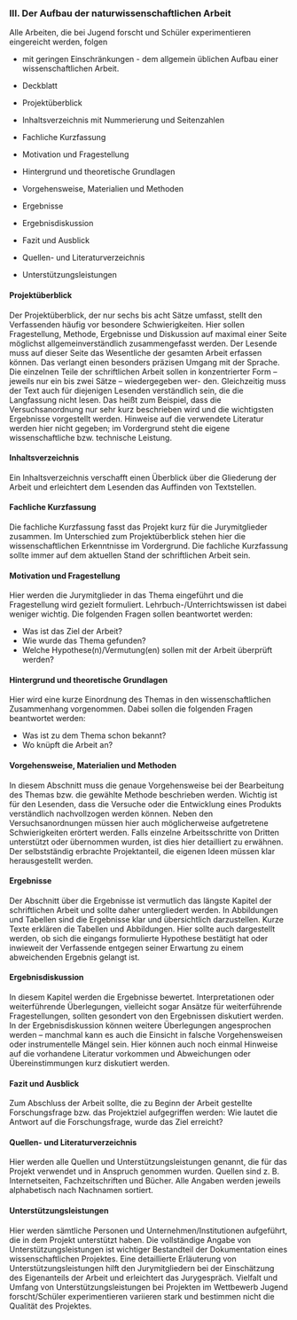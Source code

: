 ### III. Der Aufbau der naturwissenschaftlichen Arbeit

Alle Arbeiten, die bei Jugend forscht und Schüler experimentieren eingereicht werden, folgen

- mit geringen Einschränkungen \- dem allgemein üblichen Aufbau einer wissenschaftlichen Arbeit.  
    
- Deckblatt  
    
- Projektüberblick  
    
- Inhaltsverzeichnis mit Nummerierung und Seitenzahlen  
    
- Fachliche Kurzfassung  
    
- Motivation und Fragestellung  
    
- Hintergrund und theoretische Grundlagen  
    
- Vorgehensweise, Materialien und Methoden  
    
- Ergebnisse  
    
- Ergebnisdiskussion  
    
- Fazit und Ausblick  
    
- Quellen- und Literaturverzeichnis  
    
- Unterstützungsleistungen

#### Projektüberblick

Der Projektüberblick, der nur sechs bis acht Sätze umfasst, stellt den Verfassenden häufig vor besondere Schwierigkeiten. Hier sollen Fragestellung, Methode, Ergebnisse und Diskussion auf maximal einer Seite möglichst allgemeinverständlich zusammengefasst werden. Der Lesende muss auf dieser Seite das Wesentliche der gesamten Arbeit erfassen können. Das verlangt einen besonders präzisen Umgang mit der Sprache. Die einzelnen Teile der schriftlichen Arbeit sollen in konzentrierter Form – jeweils nur ein bis zwei Sätze – wiedergegeben wer- den. Gleichzeitig muss der Text auch für diejenigen Lesenden verständlich sein, die die Langfassung nicht lesen. Das heißt zum Beispiel, dass die Versuchsanordnung nur sehr kurz beschrieben wird und die wichtigsten Ergebnisse vorgestellt werden. Hinweise auf die verwendete Literatur werden hier nicht gegeben; im Vordergrund steht die eigene wissenschaftliche bzw. technische Leistung.

#### Inhaltsverzeichnis

Ein Inhaltsverzeichnis verschafft einen Überblick über die Gliederung der Arbeit und erleichtert dem Lesenden das Auffinden von Textstellen.

#### Fachliche Kurzfassung

Die fachliche Kurzfassung fasst das Projekt kurz für die Jurymitglieder zusammen. Im Unterschied zum Projektüberblick stehen hier die wissenschaftlichen Erkenntnisse im Vordergrund. Die fachliche Kurzfassung sollte immer auf dem aktuellen Stand der schriftlichen Arbeit sein.

#### Motivation und Fragestellung

Hier werden die Jurymitglieder in das Thema eingeführt und die Fragestellung wird gezielt formuliert. Lehrbuch-/Unterrichtswissen ist dabei weniger wichtig. Die folgenden Fragen sollen beantwortet werden:

- Was ist das Ziel der Arbeit?  
- Wie wurde das Thema gefunden?  
- Welche Hypothese(n)/Vermutung(en) sollen mit der Arbeit überprüft werden?

#### Hintergrund und theoretische Grundlagen

Hier wird eine kurze Einordnung des Themas in den wissenschaftlichen Zusammenhang vorgenommen. Dabei sollen die folgenden Fragen beantwortet werden:

- Was ist zu dem Thema schon bekannt?  
- Wo knüpft die Arbeit an?

#### Vorgehensweise, Materialien und Methoden

In diesem Abschnitt muss die genaue Vorgehensweise bei der Bearbeitung des Themas bzw. die gewählte Methode beschrieben werden. Wichtig ist für den Lesenden, dass die Versuche oder die Entwicklung eines Produkts verständlich nachvollzogen werden können. Neben den Versuchsanordnungen müssen hier auch möglicherweise aufgetretene Schwierigkeiten erörtert werden. Falls einzelne Arbeitsschritte von Dritten unterstützt oder übernommen wurden, ist dies hier detailliert zu erwähnen. Der selbstständig erbrachte Projektanteil, die eigenen Ideen müssen klar herausgestellt werden.

#### Ergebnisse

Der Abschnitt über die Ergebnisse ist vermutlich das längste Kapitel der schriftlichen Arbeit und sollte daher untergliedert werden. In Abbildungen und Tabellen sind die Ergebnisse klar und übersichtlich darzustellen. Kurze Texte erklären die Tabellen und Abbildungen. Hier sollte auch dargestellt werden, ob sich die eingangs formulierte Hypothese bestätigt hat oder inwieweit der Verfassende entgegen seiner Erwartung zu einem abweichenden Ergebnis gelangt ist.

#### Ergebnisdiskussion

In diesem Kapitel werden die Ergebnisse bewertet. Interpretationen oder weiterführende Überlegungen, vielleicht sogar Ansätze für weiterführende Fragestellungen, sollten gesondert von den Ergebnissen diskutiert werden. In der Ergebnisdiskussion können weitere Überlegungen angesprochen werden – manchmal kann es auch die Einsicht in falsche Vorgehensweisen oder instrumentelle Mängel sein. Hier können auch noch einmal Hinweise auf die vorhandene Literatur vorkommen und Abweichungen oder Übereinstimmungen kurz diskutiert werden.

#### Fazit und Ausblick

Zum Abschluss der Arbeit sollte, die zu Beginn der Arbeit gestellte Forschungsfrage bzw. das Projektziel aufgegriffen werden: Wie lautet die Antwort auf die Forschungsfrage, wurde das Ziel erreicht?

#### Quellen- und Literaturverzeichnis

Hier werden alle Quellen und Unterstützungsleistungen genannt, die für das Projekt verwendet und in Anspruch genommen wurden. Quellen sind z. B. Internetseiten, Fachzeitschriften und Bücher. Alle Angaben werden jeweils alphabetisch nach Nachnamen sortiert.

#### Unterstützungsleistungen

Hier werden sämtliche Personen und Unternehmen/Institutionen aufgeführt, die in dem Projekt unterstützt haben. Die vollständige Angabe von Unterstützungsleistungen ist wichtiger Bestandteil der Dokumentation eines wissenschaftlichen Projektes. Eine detaillierte Erläuterung von Unterstützungsleistungen hilft den Jurymitgliedern bei der Einschätzung des Eigenanteils der Arbeit und erleichtert das Jurygespräch. Vielfalt und Umfang von Unterstützungsleistungen bei Projekten im Wettbewerb Jugend forscht/Schüler experimentieren variieren stark und bestimmen nicht die Qualität des Projektes.


